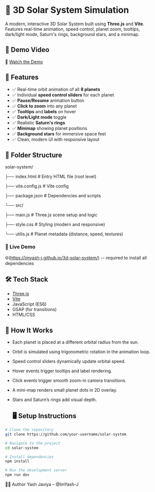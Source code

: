 # 🌌 3D Solar System Simulation

A modern, interactive 3D Solar System built using **Three.js** and **Vite**. Features real-time animation, speed control, planet zoom, tooltips, dark/light mode, Saturn's rings, background stars, and a minimap.

## 🎥 Demo Video

🔗 [Watch the Demo](https://drive.google.com/file/d/1-Ab8Fhy-3uBOj4JEUVNC4I9udfkz6w7R/view?usp=sharing)  


## 🚀 Features

- ✅ Real-time orbit animation of all **8 planets**
- ✅ Individual **speed control sliders** for each planet
- ✅ **Pause/Resume** animation button
- ✅ **Click to zoom** into any planet
- ✅ **Tooltips** and **labels** on hover
- ✅ **Dark/Light mode** toggle
- ✅ Realistic **Saturn's rings**
- ✅ **Minimap** showing planet positions
- ✅ **Background stars** for immersive space feel
- ✅ Clean, modern UI with responsive layout


## 📁 Folder Structure

solar-system/

├── index.html # Entry HTML file (root level)

├── vite.config.js # Vite config

├── package.json # Dependencies and scripts

└── src/

├── main.js # Three.js scene setup and logic

├── style.css # Styling (modern and responsive)

└── utilis.js # Planet metadata (distance, speed, textures)


### 🔗 Live Demo

🌐(https://imyash-j.github.io/3d-solar-system/) -- required to install all dependencies


## 🛠️ Tech Stack

- [Three.js](https://threejs.org/)
- [Vite](https://vitejs.dev/)
- JavaScript (ES6)
- GSAP (for transitions)
- HTML/CSS

## 🧪 How It Works

- Each planet is placed at a different orbital radius from the sun.
- Orbit is simulated using trigonometric rotation in the animation loop.
- Speed control sliders dynamically update orbital speed.
- Hover events trigger tooltips and label rendering.
- Click events trigger smooth zoom-in camera transitions.
- A mini-map renders small planet dots in 2D overlay.
- Stars and Saturn’s rings add visual depth.

  ## 🖥️ Setup Instructions

```bash
# Clone the repository
git clone https://github.com/your-username/solar-system

# Navigate to the project
cd solar-system

# Install dependencies
npm install

# Run the development server
npm run dev


```

🧑‍💻 Author
Yash Javiya – @ImYash-J
